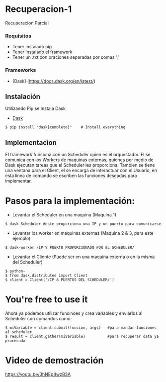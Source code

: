 # Recuperacion-1
Recuperacion Parcial 

### Requisitos
* Tener instalado pip
* Tener instalado el framework
* Tener un .txt con oraciones separadas por comas ','

### Frameworks
* [Dask] (https://docs.dask.org/en/latest/)
## Instalación
Utilizando Pip se instala Dask
* [Dask](http://docs.dask.org/en/latest/install.html)
```
$ pip install "dask[complete]"    # Install everything
```
## Implementacion

El framework funciona con un Scheduler quien es el orquestador. El se comunica con los Workers de maquinas externas, quienes por medio de Dask ejecutan tareas que el Scheduler les proporciona. Tambien se tiene una ventana para el Client, el se encarga de interactuar con el Usuario, en esta linea de comando se escriben las funciones deseadas para implementar. 

# Pasos para la implementación:
* Levantar el Scheduler en una maquina (Maquina 1)
```
$ dask-Scheduler #este proporciona una IP y un puerto para comunicarse
```
* Levantar los worker en maquinas externas (Maquina 2 & 3, para este ejemplo)
```
$ dask-worker /IP Y PUERTO PROPORCIONADO POR EL SCHEDULER/
```
* Levantar el Cliente (Puede ser en una maquina externa o en la misma del Scheduler)
```
$ python-
$ from dask.distributed import Client
$ client = Client('/IP & PUERTOS DEL SCHEDULER/')
```
# You're free to use it
Ahora ya podemos utilizar funcinoes y crea variables y enviarlos al Scheduler con comandos como:
```
$ miVariable = client.submit(funcion, args)   #para mandar funciones al scheduler
$ result = client.gather(miVariable)          #para recuperar data ya procesada
```

# Video de demostración
https://youtu.be/3hNEp4wzB3A
